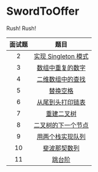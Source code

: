 # SwordToOffer
Rush! Rush!

|面试题|题目|
|:-:|:-:|
|2|[实现 Singleton 模式](https://github.com/wavever/SwordToOffer/master/Tree/实现Singleton模式.md)|
|3|[数组中重复的数字](https://github.com/wavever/SwordToOffer/master/Array/数组中重复的数字.md)|
|4|[二维数组中的查找](https://github.com/wavever/SwordToOffer/master/Array/二维数组中的查找.md)|
|5|[替换空格](https://github.com/wavever/SwordToOffer/master/String/替换空格.md)|
|6|[从尾到头打印链表](https://github.com/wavever/SwordToOffer/master/Node/从尾到头打印链表.md)|
|7|[重建二叉树](https://github.com/wavever/SwordToOffer/master/Tree/重建二叉树.md)|
|8|[二叉树的下一个节点](https://github.com/wavever/SwordToOffer/master/Tree/二叉树的下一个节点.md)|
|9|[用两个栈实现队列](https://github.com/wavever/SwordToOffer/master/Stack/两个栈实现队列.md)|
|10|[斐波那契数列](https://github.com/wavever/SwordToOffer/master/Recusive/斐波那契数列.md)|
|11|[跳台阶](https://github.com/wavever/SwordToOffer/master/Recusive/跳台阶.md)|
